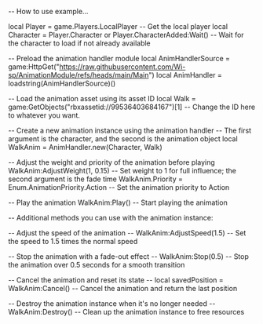 -- How to use example...

local Player = game.Players.LocalPlayer -- Get the local player
local Character = Player.Character or Player.CharacterAdded:Wait() -- Wait for the character to load if not already available

-- Preload the animation handler module
local AnimHandlerSource = game:HttpGet("https://raw.githubusercontent.com/Wi-sp/AnimationModule/refs/heads/main/Main")
local AnimHandler = loadstring(AnimHandlerSource)()

-- Load the animation asset using its asset ID
local Walk = game:GetObjects("rbxassetid://99536403684167")[1] -- Change the ID here to whatever you want.

-- Create a new animation instance using the animation handler
-- The first argument is the character, and the second is the animation object
local WalkAnim = AnimHandler.new(Character, Walk)

-- Adjust the weight and priority of the animation before playing
WalkAnim:AdjustWeight(1, 0.15) -- Set weight to 1 for full influence; the second argument is the fade time
WalkAnim.Priority = Enum.AnimationPriority.Action -- Set the animation priority to Action

-- Play the animation
WalkAnim:Play() -- Start playing the animation

-- Additional methods you can use with the animation instance:

-- Adjust the speed of the animation
-- WalkAnim:AdjustSpeed(1.5) -- Set the speed to 1.5 times the normal speed

-- Stop the animation with a fade-out effect
-- WalkAnim:Stop(0.5) -- Stop the animation over 0.5 seconds for a smooth transition

-- Cancel the animation and reset its state
-- local savedPosition = WalkAnim:Cancel() -- Cancel the animation and return the last position

-- Destroy the animation instance when it's no longer needed
-- WalkAnim:Destroy() -- Clean up the animation instance to free resources
